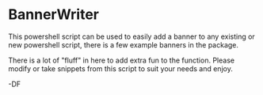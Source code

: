 # BannerWriter
This powershell script can be used to easily add a banner to any existing or new powershell script, there is a few example banners in the package.

There is a lot of "fluff" in here to add extra fun to the function.  Please modify or take snippets from this script to suit your needs and enjoy.

-DF
